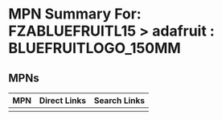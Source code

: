 



# MPN Summary For: FZABLUEFRUITL15 > adafruit : BLUEFRUITLOGO_150MM

## MPNs
  

|MPN|Direct Links|Search Links|
| :--- | :--- | :--- |
||||

